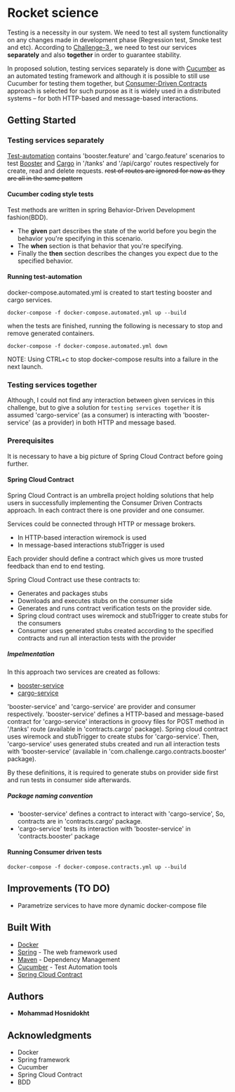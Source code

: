 # Rocket science



Testing is a necessity in our system. We need to test all system functionality on any changes made 
in development phase (Regression test, Smoke test and etc). 
According to [Challenge-3 ](https://github.com/b-yond-infinite-network/amaze-us/tree/master/microservice/challenge-3), 
we need to test our services **separately** and also **together** in order to guarantee stability. 

In proposed solution, testing services separately is done with [Cucumber](https://cucumber.io/) as an 
automated testing framework and although it is possible to still use Cucumber for testing them together, but
[Consumer-Driven Contracts](https://martinfowler.com/articles/consumerDrivenContracts.html) approach is 
selected for such purpose as 
it is widely used in a distributed systems – for both HTTP-based and message-based interactions.

## Getting Started

### Testing services separately
[Test-automation](https://github.com/Hosnidokht/amaze-us/tree/master/microservice/challenge-3/test-automation)
contains 'booster.feature' and 'cargo.feature' scenarios
to test
[Booster](https://github.com/b-yond-infinite-network/amaze-us/tree/master/microservice/challenge-3/booster) 
and [Cargo](https://github.com/b-yond-infinite-network/amaze-us/tree/master/microservice/challenge-3/cargo) 
in '/tanks' and '/api/cargo' routes respectively 
for create, read and delete requests.
~~rest of routes are ignored for now as they are all in the same pattern~~

#### Cucumber coding style tests

Test methods are written in spring Behavior-Driven Development fashion(BDD).
* The **given** part describes the state of the world before you begin 
the behavior you're specifying in this scenario.
* The **when** section is that behavior that you're specifying.
* Finally the **then** section describes the changes you expect due 
to the specified behavior.


#### Running test-automation

docker-compose.automated.yml is created to start testing booster and cargo services.
```
docker-compose -f docker-compose.automated.yml up --build
```

when the tests are finished, running the following is necessary to 
stop and remove generated containers.
```
docker-compose -f docker-compose.automated.yml down

```

NOTE: Using CTRL+c to stop docker-compose results into a failure in the next 
launch.


### Testing services together
Although, I could not find any interaction between given services in this challenge, but to give a solution 
for `testing services together` it is assumed 'cargo-service' (as a consumer) is interacting with 'booster-service' (as a provider) in both HTTP 
and message based.

### Prerequisites
It is necessary to have a big picture of Spring Cloud Contract before going further.

#### Spring Cloud Contract
Spring Cloud Contract is an umbrella project holding solutions that help users in successfully 
implementing the Consumer Driven Contracts approach. In each contract there is one provider and one consumer. 

Services could be connected through HTTP or message brokers.
* In HTTP-based interaction wiremock is used
* In message-based interactions stubTrigger is used

Each provider should define a contract which gives us more trusted feedback than end to end testing. 

Spring Cloud Contract use these contracts to:
* Generates and packages stubs
* Downloads and executes stubs on the consumer side
* Generates and runs contract verification tests on the provider side.
* Spring cloud contract uses wiremock and stubTrigger to create stubs for the consumers
* Consumer uses generated stubs created
  according to the specified contracts and run all interaction tests with the provider

##### Impelmentation

In this approach two services are created as follows:
* [booster-service](https://github.com/Hosnidokht/amaze-us/tree/master/microservice/challenge-3/boosterservice)
* [cargo-service](https://github.com/Hosnidokht/amaze-us/tree/master/microservice/challenge-3/cargoservice)

'booster-service' and 'cargo-service' are provider and consumer respectively.
'booster-service' defines a HTTP-based and message-based contract for 'cargo-service' interactions in groovy files
for POST method in '/tanks' route (available in 'contracts.cargo' package).
Spring cloud contract uses
wiremock and stubTrigger to create stubs for 'cargo-service'. 
Then, 'cargo-service' uses generated stubs created and run all interaction tests with 'booster-service' (available in 'com.challenge.cargo.contracts.booster' package).

By these definitions, it is required to generate stubs on provider side first and run tests in consumer side afterwards.

##### Package naming convention

* 'booster-service' defines a contract to interact with 'cargo-service', So, contracts are in 'contracts.cargo' package.
* 'cargo-service' tests its interaction with 'booster-service' in 'contracts.booster' package

#### Running Consumer driven tests
```
docker-compose -f docker-compose.contracts.yml up --build
```

## Improvements (TO DO)

* Parametrize services to have more dynamic docker-compose file


## Built With

* [Docker](https://www.docker.com/) 
* [Spring](https://spring.io/) - The web framework used
* [Maven](https://maven.apache.org/) - Dependency Management
* [Cucumber](https://cucumber.io/) - Test Automation tools
* [Spring Cloud Contract](https://spring.io/projects/spring-cloud-contract)


## Authors

* **Mohammad Hosnidokht** 


## Acknowledgments

* Docker
* Spring framework
* Cucumber
* Spring Cloud Contract
* BDD


